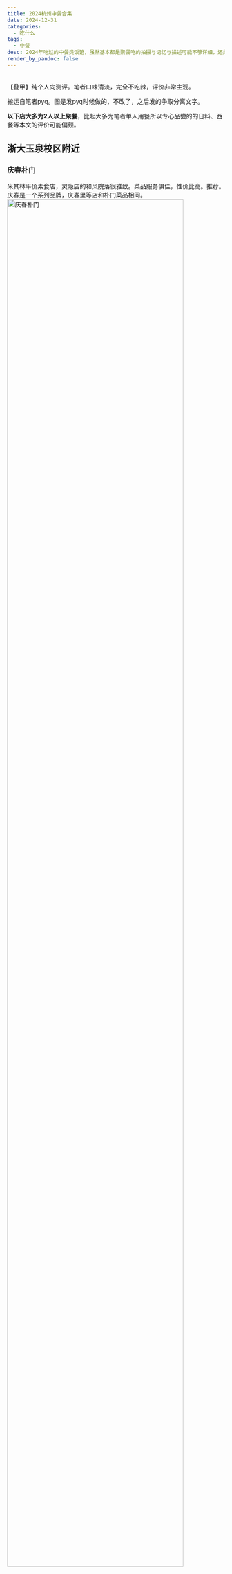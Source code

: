```yaml
---
title: 2024杭州中餐合集
date: 2024-12-31
categories:
  - 吃什么
tags:
  - 中餐
desc: 2024年吃过的中餐类饭馆，虽然基本都是聚餐吃的拍摄与记忆与描述可能不够详细，还是仅此汇总纪念吧。
render_by_pandoc: false
---
```

<br>
【叠甲】纯个人向测评。笔者口味清淡，完全不吃辣，评价非常主观。

搬运自笔者pyq。图是发pyq时候做的，不改了，之后发的争取分离文字。

**以下店大多为2人以上聚餐**，比起大多为笔者单人用餐所以专心品尝的的日料、西餐等本文的评价可能偏颇。
<br>

## 浙大玉泉校区附近

### 庆春朴门

米其林平价素食店，灵隐店的和风院落很雅致。菜品服务俱佳，性价比高。推荐。
庆春是一个系列品牌，庆春里等店和朴门菜品相同。
<img src="https://raw.githubusercontent.com/YukinoshitaSherry/qycf_picbed/main/img/1089da104aa34a6089ca6718dfe0fdb.jpg" alt="庆春朴门" style="width: 90%;">

### 璞·植物料理

另一家米其林平价素食店(个别菜比庆春系列稍贵，味道差不多)，环境菜品俱佳，服务态度特别好，一个菜上晚了我催了一下结果经理主动道歉帮我免单了。性价比高。推荐。
<img src="https://raw.githubusercontent.com/YukinoshitaSherry/qycf_picbed/main/img/a38ed4d268647b55a93b0329e7ffc1f.jpg" alt="庆春朴门" style="width: 90%;">

### 朴墅
青芝坞性价比最高、相对最好吃的店。去过好几次，菜品总体稳定，是清淡口味的本帮菜。喜欢白灼小管，每次必点。

<img src="https://raw.githubusercontent.com/YukinoshitaSherry/qycf_picbed/main/img/0b56a13ce21e557430c1c5c9f625bbd.jpg" alt="庆春朴门" style="width: 90%;">

<img src="https://raw.githubusercontent.com/YukinoshitaSherry/qycf_picbed/main/img/99b231751702524e0d6513decbfd88c.jpg" alt="庆春朴门" style="width: 90%;">


### 竹园里
植物园北区竹林深处，环境幽雅，有一只小猫。室外座位阳光好很惬意，天冷就是灾难。一个人去只有片儿川和小笼包，主要卖套餐，需要提前预约。下次天热了再来拔草吧。
<img src="https://raw.githubusercontent.com/YukinoshitaSherry/qycf_picbed/main/img/6b4579a5a4b0f4bf3c5f6deba0f8874.jpg" alt="庆春朴门" style="width: 90%;">

### 嗨小鲜
黄龙的写字楼里，总体味道还可以。叉烧特别香。
<img src="https://raw.githubusercontent.com/YukinoshitaSherry/qycf_picbed/main/img/8c8fdb98dc412b7f01dc685a6eed1a6.jpg" alt="庆春朴门" style="width: 90%;">

### 黄龙海鲜大排档
连锁的，玉泉边上的是杭州总店。紫金港附近的是三墩店。感觉差不多。海鲜新鲜度有的不错，有的一般，总体味道还行，性价比较高。

<img src="https://raw.githubusercontent.com/YukinoshitaSherry/qycf_picbed/main/img/83e633c8e76d873f63547a25f1e2408.jpg" alt="庆春朴门" style="width: 90%;">

<img src="https://raw.githubusercontent.com/YukinoshitaSherry/qycf_picbed/main/img/5ed00dd3ff918eb3c1b4e6d3512fc02.jpg" alt="庆春朴门" style="width: 90%;">


### 枫都
很多玉泉人推荐的餐厅，但个人感觉不好吃。调味很怪，不合我胃口；食材新鲜度也不怎么样。
<img src="https://raw.githubusercontent.com/YukinoshitaSherry/qycf_picbed/main/img/9e55c1a9d26d7b50a04c47c39a7ed3c.jpg" alt="庆春朴门" style="width: 90%;">

### 寻味江南·山家青芝
在青芝坞。食堂平替。调味较重，份量较足。考虑到价格总体性价比较高。
<img src="https://raw.githubusercontent.com/YukinoshitaSherry/qycf_picbed/main/img/8ece207b446253689c47e09aa843929.jpg" alt="庆春朴门" style="width: 90%;">


### 碧桃餐厅
天目里。店家服务态度很好，帮我们换了套餐里我们不吃的菜。味道中规中矩。
<img src="https://raw.githubusercontent.com/YukinoshitaSherry/qycf_picbed/main/img/9a6fe622965d83c7bcd7c18d54046e4.jpg" alt="庆春朴门" style="width: 90%;">

### 开蚝屋
生蚝专卖店，生蚝品质一般，个别称得上还行。店员会帮开生蚝还不错。其他菜油乎乎我完全不吃。
这家店小红书宣传很猛，我们去的时候店里几个吃播博主在录视频。
<img src="https://raw.githubusercontent.com/YukinoshitaSherry/qycf_picbed/main/img/4e07d2c7b896678bb1ce603a1558f5c.jpg" alt="庆春朴门" style="width: 90%;">

### 鼎盛丰海鲜餐厅
报吃。食材大多不新鲜。就小管还行。

<img src="https://raw.githubusercontent.com/YukinoshitaSherry/qycf_picbed/main/img/bb21d9b9dc307f12abb9db90ae982d6.jpg" alt="庆春朴门" style="width: 90%;">


## 浙大紫金港校区附近

### 老鸭集
连锁的，很多商场都有。味道不错，鸭汤很鲜，肉质也还可以。冬天来一锅热乎的还是性价比挺高的。
<img src="https://raw.githubusercontent.com/YukinoshitaSherry/qycf_picbed/main/img/093b20cbb64bc51bbe49ad7d45cce9f.jpg" alt="庆春朴门" style="width: 90%;">


### 蒙古长调
一般，烤羊腿份量大肉香很好吃(我狂炫)，其他都不怎么样。环境嘈杂，服务员动作较慢，桌面挺脏的。

<img src="https://raw.githubusercontent.com/YukinoshitaSherry/qycf_picbed/main/img/d949309d5492dbc430bf5239801934c.jpg" alt="庆春朴门" style="width: 90%;">

### 作啫·啫啫煲
西溪天街。热乎的，味道中规中矩，考虑价格的话性价比不错。煲仔饭是便宜好吃的。
<img src="https://raw.githubusercontent.com/YukinoshitaSherry/qycf_picbed/main/img/943a4c654e32ae15159d5eedb7aac8a.jpg" alt="庆春朴门" style="width: 90%;">

### 成记澳门排挡
还行，热乎的夜宵总是香的。
<img src="https://raw.githubusercontent.com/YukinoshitaSherry/qycf_picbed/main/img/aa48f8e5452f35dd644853f0310160b.jpg" alt="庆春朴门" style="width: 90%;">


## 其它
### 嘉里中心
#### 香芙茗楼·樾里
嘉里中心，人很多。正常的杭帮菜，味道中规中矩还算不错，性价比较高。茶香排骨是招牌，特别香，肉直接脱骨，火候恰到好处。

<img src="https://raw.githubusercontent.com/YukinoshitaSherry/qycf_picbed/main/img/7497b412ca7ca8858d82ce0d14db722.jpg" alt="庆春朴门" style="width: 90%;">

### 西湖文化广场
#### 海钓小馆·东海鱼鲜·上下若
味道一般，双人套餐性价比较高。
<img src="https://raw.githubusercontent.com/YukinoshitaSherry/qycf_picbed/main/img/095d1d86abd5c3ef07b782f2209412e.jpg" alt="庆春朴门" style="width: 90%;">



### 来福士
#### 城南往事
写本文时已关店。这家店是卖烤鸭的鲁菜，和古典乐群友第一次团建选了这里。
感觉挺可惜的，烤鸭本身挺不错的，别的中规中矩。

<img src="https://raw.githubusercontent.com/YukinoshitaSherry/qycf_picbed/main/img/ad4dcef797f4184094774458f97b401.jpg" alt="庆春朴门" style="width: 90%;">

#### 杭越小鲜
中规中矩的杭帮菜，性价比还行。
<img src="https://raw.githubusercontent.com/YukinoshitaSherry/qycf_picbed/main/img/26f5bd7afd24e98907ad79d6fef1a32.jpg" alt="庆春朴门" style="width: 90%;">

### 砂之船奥莱
#### 老头儿油爆虾
杭州人聚餐严选。未必有多好吃，但是高性价比的质量稳定的不错的家常菜。
<img src="https://raw.githubusercontent.com/YukinoshitaSherry/qycf_picbed/main/img/91b726ebb61db3b0f8ab77e6d4c15b4.jpg" alt="庆春朴门" style="width: 90%;">


### 远洋乐堤港
#### 天伦里
螃蟹专门店，黄油蟹很不错。
<img src="https://raw.githubusercontent.com/YukinoshitaSherry/qycf_picbed/main/img/cbb17419bc5b939c64920476d3a45f6.jpg" alt="庆春朴门" style="width: 90%;">

### 城北万象城
#### 藏鲜工坊
藏鲜是个系列，各处都有。菜品还不错，店里比较昏暗，服务相对一般。总体算是城北万象城里还不错的中餐选择。
<img src="https://raw.githubusercontent.com/YukinoshitaSherry/qycf_picbed/main/img/30ef824d30786503db495aaa537970c.jpg" alt="庆春朴门" style="width: 90%;">


#### 皖到·四季徽馆
正常的徽菜，对我来说调味稍重(在黄山也吃过，感觉徽菜这样是正宗的)。还可以。
<img src="https://raw.githubusercontent.com/YukinoshitaSherry/qycf_picbed/main/img/f499e526b4c4d6c236d63b836db7caf.jpg" alt="庆春朴门" style="width: 90%;">

### 大悦城
#### 沙胆彪炭炉牛杂煲
连锁的，比较预制，味道不怎样。冬天想吃点便宜且热乎的话这家也不是不行，牛杂不管怎样都是香的。
<img src="https://raw.githubusercontent.com/YukinoshitaSherry/qycf_picbed/main/img/c8cc27954d3c136d97c619307a23ee3.jpg" alt="庆春朴门" style="width: 90%;">

### 临安
#### 临安宴·归来时
去临安博物馆玩，随便在边上找的餐馆。意外之喜，味道不错，性价比很高，还能免费停车。推荐。
<img src="https://raw.githubusercontent.com/YukinoshitaSherry/qycf_picbed/main/img/583a1978f70ecc7d89905d5e636d894.jpg" alt="庆春朴门" style="width: 90%;">










